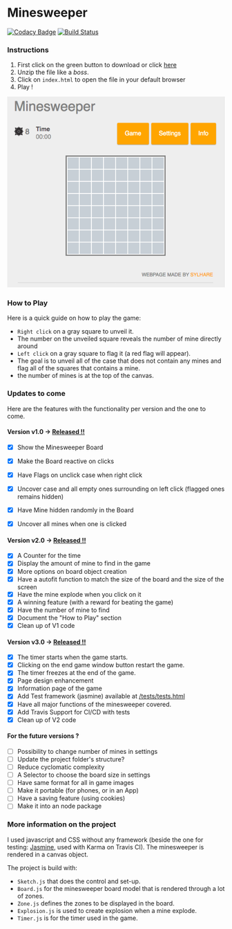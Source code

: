 # Minesweeper

[![Codacy Badge](https://api.codacy.com/project/badge/Grade/b4bffb1c4df447549abecb0274433c8f)](https://www.codacy.com/app/Sylhare/Minesweeper?utm_source=github.com&amp;utm_medium=referral&amp;utm_content=sylhare/Minesweeper&amp;utm_campaign=Badge_Grade) [![Build Status](https://travis-ci.org/sylhare/Minesweeper.svg?branch=master)](https://travis-ci.org/Sylhare/Minesweeper)

### Instructions

1. First click on the green button to download or click [here](https://github.com/Sylhare/Minesweeper/archive/master.zip)
2. Unzip the file like a *boss*.
3. Click on `index.html` to open the file in your default browser
4. Play !

![Screenchot](https://github.com/sylhare/Minesweeper/blob/master/img/screenshot.png)

### How to Play

Here is a quick guide on how to play the game:

- `Right click` on a gray square to unveil it.
- The number on the unveiled square reveals the number of mine directly around
- `Left click` on a gray square to flag it (a red flag will appear).
- The goal is to unveil all of the case that does not contain any mines and flag all of the squares that contains a mine.
- the number of mines is at the top of the canvas.

### Updates to come

Here are the features with the functionality per version and the one to come.

#### Version v1.0 -> [Released !!](https://github.com/Sylhare/Minesweeper/releases/tag/v1.0) 

- [X] Show the Minesweeper Board
- [X] Make the Board reactive on clicks
- [X] Have Flags on unclick case when right click
- [X] Uncover case and all empty ones surrounding on left click (flagged ones remains hidden)
- [X] Have Mine hidden randomly in the Board
- [X] Uncover all mines when one is clicked


#### Version v2.0 -> [Released !!](https://github.com/Sylhare/Minesweeper/releases/tag/v2.0)

- [X] A Counter for the time
- [X] Display the amount of mine to find in the game
- [X] More options on board object creation
- [X] Have a autofit function to match the size of the board and the size of the screen 
- [X] Have the mine explode when you click on it
- [X] A winning feature (with a reward for beating the game)
- [X] Have the number of mine to find
- [X] Document the "How to Play" section
- [X] Clean up of V1 code

#### Version v3.0 -> [Released !!](https://github.com/Sylhare/Minesweeper/releases/tag/v3.0)

- [X] The timer starts when the game starts.
- [X] Clicking on the end game window button restart the game.
- [X] The timer freezes at the end of the game.
- [X] Page design enhancement
- [X] Information page of the game
- [X] Add Test framework (jasmine) available at [/tests/tests.html](https://sylhare.github.io/Minesweeper/tests/tests.html)
- [X] Have all major functions of the minesweeper covered.
- [X] Add Travis Support for CI/CD with tests
- [X] Clean up of V2 code

#### For the future versions ?

- [ ] Possibility to change number of mines in settings
- [ ] Update the project folder's structure?
- [ ] Reduce cyclomatic complexity
- [ ] A Selector to choose the board size in settings
- [ ] Have same format for all in game images
- [ ] Make it portable (for phones, or in an App)
- [ ] Have a saving feature (using cookies)
- [ ] Make it into an node package

### More information on the project

I used javascript and CSS without any framework (beside the one for testing: [Jasmine](https://github.com/jasmine/jasmine), used with Karma on Travis CI). 
The minesweeper is rendered in a canvas object. 

The project is build with:

- `Sketch.js` that does the control and set-up.
- `Board.js` for the minesweeper board model that is rendered through a lot of zones.
- `Zone.js` defines the zones to be displayed in the board.
- `Explosion.js` is used to create explosion when a mine explode.
- `Timer.js` is for the timer used in the game.
